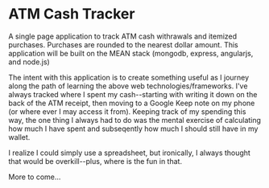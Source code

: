 # ATM Cash Tracker

A single page application to track ATM cash withrawals and itemized purchases.
Purchases are rounded to the nearest dollar amount.  This application will be
built on the MEAN stack (mongodb, express, angularjs, and node.js)

The intent with this application is to create something useful as I journey
along the path of learning the above web technologies/frameworks.  I've always
tracked where I spent my cash--starting with writing it down on the back of the
ATM receipt, then moving to a Google Keep note on my phone (or where ever I may
access it from).  Keeping track of my spending this way, the one thing
I always had to do was the mental exercise of calculating how much I have spent
and subseqently how much I should still have in my wallet.

I realize I could simply use a spreadsheet, but ironically, I always thought
that would be overkill--plus, where is the fun in that.

More to come...
